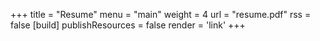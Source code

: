 +++
title = "Resume"
menu = "main"
weight = 4
url = "resume.pdf"
rss = false
[build]
publishResources = false
render = 'link'
+++
